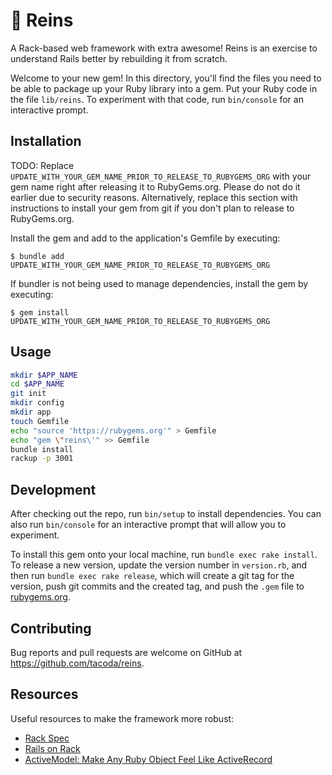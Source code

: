 # 🏇 Reins

A Rack-based web framework with extra awesome! Reins is an exercise to understand Rails better by rebuilding it from scratch.

Welcome to your new gem! In this directory, you'll find the files you need to be able to package up your Ruby library into a gem. Put your Ruby code in the file `lib/reins`. To experiment with that code, run `bin/console` for an interactive prompt.

## Installation

TODO: Replace `UPDATE_WITH_YOUR_GEM_NAME_PRIOR_TO_RELEASE_TO_RUBYGEMS_ORG` with your gem name right after releasing it to RubyGems.org. Please do not do it earlier due to security reasons. Alternatively, replace this section with instructions to install your gem from git if you don't plan to release to RubyGems.org.

Install the gem and add to the application's Gemfile by executing:

    $ bundle add UPDATE_WITH_YOUR_GEM_NAME_PRIOR_TO_RELEASE_TO_RUBYGEMS_ORG

If bundler is not being used to manage dependencies, install the gem by executing:

    $ gem install UPDATE_WITH_YOUR_GEM_NAME_PRIOR_TO_RELEASE_TO_RUBYGEMS_ORG

## Usage

```sh
mkdir $APP_NAME
cd $APP_NAME
git init
mkdir config
mkdir app
touch Gemfile
echo "source 'https://rubygems.org'" > Gemfile
echo "gem \"reins\'" >> Gemfile
bundle install
rackup -p 3001
```

## Development

After checking out the repo, run `bin/setup` to install dependencies. You can also run `bin/console` for an interactive prompt that will allow you to experiment.

To install this gem onto your local machine, run `bundle exec rake install`. To release a new version, update the version number in `version.rb`, and then run `bundle exec rake release`, which will create a git tag for the version, push git commits and the created tag, and push the `.gem` file to [rubygems.org](https://rubygems.org).

## Contributing

Bug reports and pull requests are welcome on GitHub at https://github.com/tacoda/reins.

## Resources

Useful resources to make the framework more robust:

- [Rack Spec](https://github.com/rack/rack/blob/main/SPEC.rdoc)
- [Rails on Rack](https://guides.rubyonrails.org/rails_on_rack.html)
- [ActiveModel: Make Any Ruby Object Feel Like ActiveRecord](https://yehudakatz.com/2010/01/10/activemodel-make-any-ruby-object-feel-like-activerecord/)